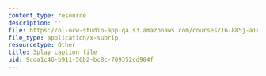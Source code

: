 ```yaml
---
content_type: resource
description: ''
file: https://ol-ocw-studio-app-qa.s3.amazonaws.com/courses/16-885j-aircraft-systems-engineering-fall-2005/9cda1c46b91150b2bc8c709352cd984f_2QRfkG7jOfY.vtt
file_type: application/x-subrip
resourcetype: Other
title: 3play caption file
uid: 9cda1c46-b911-50b2-bc8c-709352cd984f
---
```

